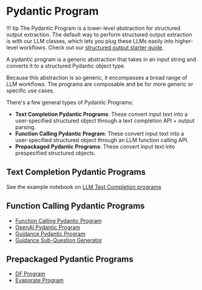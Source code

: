 # Pydantic Program

!!! tip
    The Pydantic Program is a lower-level abstraction for structured output extraction. The default way to perform structured output extraction is with our LLM classes, which lets you plug these LLMs easily into higher-level workflows. Check out our [structured output starter guide](../../../examples/structured_outputs/structured_outputs.ipynb).

A pydantic program is a generic abstraction that takes in an input string and converts it to a structured Pydantic object type.

Because this abstraction is so generic, it encompasses a broad range of LLM workflows. The programs are composable and be for more generic or specific use cases.

There's a few general types of Pydantic Programs:

- **Text Completion Pydantic Programs**: These convert input text into a user-specified structured object through a text completion API + output parsing.
- **Function Calling Pydantic Program**: These convert input text into a user-specified structured object through an LLM function calling API.
- **Prepackaged Pydantic Programs**: These convert input text into prespecified structured objects.

## Text Completion Pydantic Programs

See the example notebook on [LLM Text Completion programs](../../../examples/output_parsing/llm_program.ipynb)

## Function Calling Pydantic Programs

- [Function Calling Pydantic Program](../../../examples/output_parsing/function_program.ipynb)
- [OpenAI Pydantic Program](../../../examples/output_parsing/openai_pydantic_program.ipynb)
- [Guidance Pydantic Program](../../../examples/output_parsing/guidance_pydantic_program.ipynb)
- [Guidance Sub-Question Generator](../../../examples/output_parsing/guidance_sub_question.ipynb)

## Prepackaged Pydantic Programs

- [DF Program](../../../examples/output_parsing/df_program.ipynb)
- [Evaporate Program](../../../examples/output_parsing/evaporate_program.ipynb)
